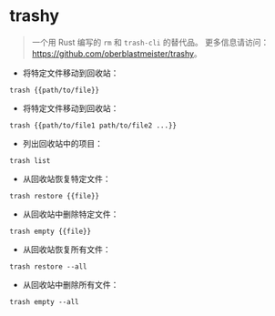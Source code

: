 # trashy

> 一个用 Rust 编写的 `rm` 和 `trash-cli` 的替代品。
> 更多信息请访问：<https://github.com/oberblastmeister/trashy>。

- 将特定文件移动到回收站：

`trash {{path/to/file}}`

- 将特定文件移动到回收站：

`trash {{path/to/file1 path/to/file2 ...}}`

- 列出回收站中的项目：

`trash list`

- 从回收站恢复特定文件：

`trash restore {{file}}`

- 从回收站中删除特定文件：

`trash empty {{file}}`

- 从回收站恢复所有文件：

`trash restore --all`

- 从回收站中删除所有文件：

`trash empty --all`